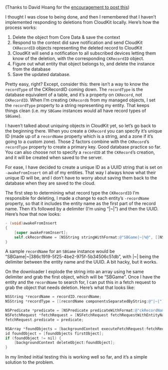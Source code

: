 (Thanks to David Hoang for the [encouragement to post this](https://twitter.com/davidhoang/status/604136066673565696))

I thought I was close to being done, and then I remembered that I haven’t implemented responding to deletions from CloudKit locally. Here’s how the process works:

1. Delete the object from Core Data & save the context
2. Respond to the context did save notification and send CloudKit `CKRecordID` objects representing the deleted record to CloudKit
3. CloudKit will send a notification to all subscribed devices letting them know of the deletion, with the corresponding `CKRecordID` object.
4. Figure out what entity that object belongs to, and delete the instance from the database
5. Save the updated database.

Pretty easy, right? Except, consider this: there isn’t a way to know the `recordType` of the CKRecordID coming down. The `recordType` is the database equivalent of a table, and it’s a property on `CKRecord`, not `CKRecordID`. When I’m creating `CKRecord`s from my managed objects, I set the `recordType` property to a string representing my entity. That keeps things clean (i.e. my `SBGame` instances would all have record types of `SBGame`).

I haven’t talked about uniquing objects in CloudKit yet, so let’s go back to the beginning there. When you create a `CKRecord` you can specify it’s unique ID (made up of a `recordName` property which is a string, and a zone if it’s going to a custom zone). Those 2 factors combine with the `CKRecord`’s `recordType` property to create a primary key. Good database practice so far. You can also choose not to specify a `recordID` at the `CKRecord`’s creation, and it will be created when saved to the server.

For ease, I have decided to create a unique ID as a UUID string that is set on `-awakeFromInsert` on all of my entities. That way I always know what their unique ID will be, and I don’t have to worry about saving them back to the database when they are saved to the cloud.

The first step to determining what record type the `CKRecordID` I’m responsible for deleting, I made a change to each entity’s `-recordName` property, so that it includes the entity name as the first part of the record name. Then it’s followed by a delimiter (I’m using “|~|”) and then the UUID. Here’s how that now looks:

```objectivec
- (void)awakeFromInsert
{
    [super awakeFromInsert];
    self.ckRecordName = [NSString stringWithFormat:@"SBGame|~|%@", [[NSUUID UUID] UUIDString]];
}
```

A sample `recordName` for an `SBGame` instance would be “SBGame|~|386c1919-5f25-4be2-975f-5b34506c51db”, with |~| being the delimiter between the entity name and the UUID. A bit hacky, but it works.

On the downloader I explode the string into an array using he same delimiter and grab the first object, which will be “SBGame”. Once I have the entity and the `recordName` to search for, I can put this in a fetch request to grab the object that needs deletion. Here’s what that looks like:

```objectivec
NSString *recordName = recordID.recordName;
NSString *recordType = [[recordName componentsSeparatedByString:@"|~|"] firstObject];

NSPredicate *predicate = [NSPredicate predicateWithFormat:@"ckRecordName = %@", recordName];
NSFetchRequest *fetchRequest = [NSFetchRequest fetchRequestWithEntityName:recordType];
fetchRequest.predicate = predicate;

NSArray *foundObjects = [backgroundContext executeFetchRequest:fetchRequest error:nil];
id foundObject = [foundObjects firstObject];
if (foundObject != nil) {
    [backgroundContext deleteObject:foundObject];
}
```

In my limited initial testing this is working well so far, and it’s a simple solution to the problem.
